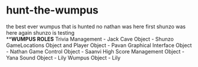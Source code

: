 # hunt-the-wumpus
the best ever wumpus that is hunted
no
nathan was here first
shunzo was here again
shunzo is testing <br>
******************WUMPUS ROLES****************
Trivia Management - Jack
Cave Object - Shunzo
GameLocations Object and Player Object - Pavan
Graphical Interface Object - Nathan
Game Control Object - Saanvi
High Score Management Object - Yana
Sound Object - Lily
Wumpus Object - Lily